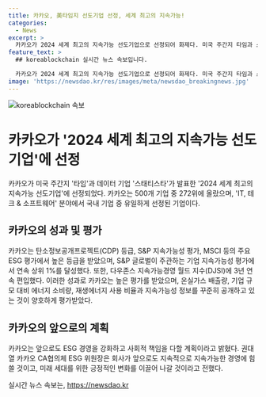 ```yaml
---
title: 카카오, 美타임지 선도기업 선정, 세계 최고의 지속가능!
categories:
  - News
excerpt: >
  카카오가 2024 세계 최고의 지속가능 선도기업으로 선정되어 화제다. 미국 주간지 타임과 스태티스타가 발표한 평가에서 카카오는 상위 500개 기업 중 272위에 올랐다. 카카오는 IT, 테크 & 소프트웨어 분야에서 국내 기업 중 유일하게 이름을 올리며, 탄소정보공개프로젝트(CDP) 등급, S&P 지속가능성 평가, MSCI 등 주요 ESG 평가에서 높은 등급을 받았다. 또한, S&P 글로벌이 주관하는 기업 지속가능성 평가에서 연속 상위 1%를 달성하고, 다우존스 지속가능경영 월드 지수(DJSI)에 3년 연속 편입했다. 해당 업적으로 카카오는 앞으로도 ESG 경영을 강화하고 사회적 책임을 다할 것이라 밝혀 화제다.
feature_text: >
  ## koreablockchain 실시간 뉴스 속보입니다.

  카카오가 2024 세계 최고의 지속가능 선도기업으로 선정되어 화제다. 미국 주간지 타임과 스태티스타가 발표한 평가에서 카카오는 상위 500개 기업 중 272위에 올랐다. 카카오는 IT, 테크 & 소프트웨어 분야에서 국내 기업 중 유일하게 이름을 올리며, 탄소정보공개프로젝트(CDP) 등급, S&P 지속가능성 평가, MSCI 등 주요 ESG 평가에서 높은 등급을 받았다. 또한, S&P 글로벌이 주관하는 기업 지속가능성 평가에서 연속 상위 1%를 달성하고, 다우존스 지속가능경영 월드 지수(DJSI)에 3년 연속 편입했다. 해당 업적으로 카카오는 앞으로도 ESG 경영을 강화하고 사회적 책임을 다할 것이라 밝혀 화제다.
image: 'https://newsdao.kr/res/images/meta/newsdao_breakingnews.jpg'
---
```


<p><img src="https://newsdao.kr/res/images/meta/newsdao_breakingnews.jpg" alt="koreablockchain 속보" /></p>

<h1 data-ke-size="size26"><b>카카오</b>가 '2024 세계 최고의 지속가능 선도기업'에 선정</h1>

<p data-ke-size="size16">카카오가 미국 주간지 '타임'과 데이터 기업 '스태티스타'가 발표한 '2024 세계 최고의 지속가능 선도기업'에 선정되었다. 카카오는 500개 기업 중 272위에 올랐으며, 'IT, 테크 & 소프트웨어' 분야에서 국내 기업 중 유일하게 선정된 기업이다.</p>

<h2 data-ke-size="size24">카카오의 성과 및 평가</h2>

<p data-ke-size="size16">카카오는 탄소정보공개프로젝트(CDP) 등급, S&P 지속가능성 평가, MSCI 등의 주요 ESG 평가에서 높은 등급을 받았으며, S&P 글로벌이 주관하는 기업 지속가능성 평가에서 연속 상위 1%를 달성했다. 또한, 다우존스 지속가능경영 월드 지수(DJSI)에 3년 연속 편입했다. 이러한 성과로 카카오는 높은 평가를 받았으며, 온실가스 배출량, 기업 규모 대비 에너지 소비량, 재생에너지 사용 비율과 지속가능성 정보를 꾸준히 공개하고 있는 것이 양호하게 평가받았다.</p>

<h2 data-ke-size="size24">카카오의 앞으로의 계획</h2>

<p data-ke-size="size16">카카오는 앞으로도 ESG 경영을 강화하고 사회적 책임을 다할 계획이라고 밝혔다. 권대열 카카오 CA협의체 ESG 위원장은 회사가 앞으로도 지속적으로 지속가능한 경영에 힘쓸 것이고, 미래 세대를 위한 긍정적인 변화를 이끌어 나갈 것이라고 전했다.</p>
실시간 뉴스 속보는, <a href="https://newsdao.kr" rel="dofollow">https://newsdao.kr</a>


